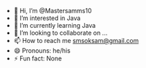 - 👋 Hi, I’m @Mastersamms10
- 👀 I’m interested in Java
- 🌱 I’m currently learning Java
- 💞️ I’m looking to collaborate on ...
- 📫 How to reach me smsoksam@gmail.com
- 😄 Pronouns: he/his
- ⚡ Fun fact: None

<!---
Mastersamms10/Mastersamms10 is a ✨ special ✨ repository because its `README.md` (this file) appears on your GitHub profile.
You can click the Preview link to take a look at your changes.
--->
